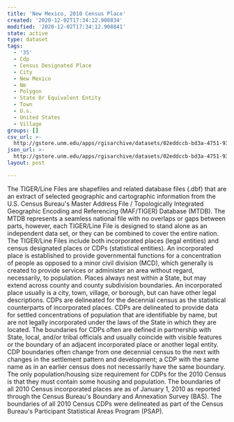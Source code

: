```yaml
---
title: 'New Mexico, 2010 Census Place'
created: '2020-12-02T17:34:12.908834'
modified: '2020-12-02T17:34:12.908841'
state: active
type: dataset
tags:
  - '35'
  - Cdp
  - Census Designated Place
  - City
  - New Mexico
  - Nm
  - Polygon
  - State Or Equivalent Entity
  - Town
  - U.s.
  - United States
  - Village
groups: []
csv_url: >-
  http://gstore.unm.edu/apps/rgisarchive/datasets/02eddccb-bd3a-4751-9346-19a69c6421f3/tl_2010_35_place10.derived.csv
json_url: >-
  http://gstore.unm.edu/apps/rgisarchive/datasets/02eddccb-bd3a-4751-9346-19a69c6421f3/tl_2010_35_place10.derived.json
layout: post

---
```

The TIGER/Line Files are shapefiles and related database files (.dbf) that are an extract of selected geographic and cartographic information from the U.S. Census Bureau's Master Address File / Topologically Integrated Geographic Encoding and Referencing (MAF/TIGER) Database (MTDB).  The MTDB represents a seamless national file with no overlaps or gaps between parts, however, each TIGER/Line File is designed to stand alone as an independent data set, or they can be combined to cover the entire nation.  The TIGER/Line Files include both incorporated places (legal entities) and census designated places or CDPs (statistical entities).  An incorporated place is established to provide governmental functions for a concentration of people as opposed to a minor civil division (MCD), which generally is created to provide services or administer an area without regard, necessarily, to population.  Places always nest within a State, but may extend across county and county subdivision boundaries.  An incorporated place usually is a city, town, village, or borough, but can have other legal descriptions.  CDPs are delineated for the decennial census as the statistical counterparts of incorporated places.  CDPs are delineated to provide data for settled concentrations of population that are identifiable by name, but are not legally incorporated under the laws of the State in which they are located.  The boundaries for CDPs often are defined in partnership with State, local, and/or tribal officials and usually coincide with visible features or the boundary of an adjacent incorporated place or another legal entity.  CDP boundaries often change from one decennial census to the next with changes in the settlement pattern and development; a CDP with the same name as in an earlier census does not necessarily have the same boundary.  The only population/housing size requirement for CDPs for the 2010 Census is that they must contain some housing and population.  The boundaries of all 2010 Census incorporated places are as of January 1, 2010 as reported through the Census Bureau's Boundary and Annexation Survey (BAS).  The boundaries of all 2010 Census CDPs were delineated as part of the Census Bureau's Participant Statistical Areas Program (PSAP).  

